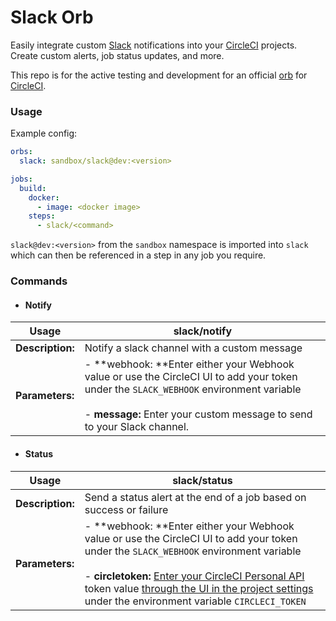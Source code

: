 # Slack Orb


Easily integrate custom [Slack](https://slack.com/ "Slack") notifications into your [CircleCI](https://circleci.com/ "CircleCI") projects. Create custom alerts, job status updates, and more.

This repo is for the active testing and development for an official [orb](https://github.com/CircleCI-Public/config-preview-sdk/blob/master/docs/using-orbs.md "orb") for [CircleCI](https://circleci.com/ "CircleCI"). 

### Usage

Example config:
```yaml
orbs:
  slack: sandbox/slack@dev:<version>

jobs:
  build:
    docker: 
      - image: <docker image>
    steps:
      - slack/<command>

```
`slack@dev:<version>` from the `sandbox` namespace is imported into `slack` which can then be referenced in a step in any job you require.

### Commands
- #### Notify

|  Usage | slack/notify   |
| ------------ | ------------ |
| **Description:**  | Notify a slack channel with a custom message  |   
|  **Parameters:** | -  **webhook: **Enter either your Webhook value or use the CircleCI UI to add your token under the `SLACK_WEBHOOK` environment variable <br><br> - **message:** Enter your custom message to send to your Slack channel.  |

- #### Status

|  Usage | slack/status   |
| ------------ | ------------ |
| **Description:**  | Send a status alert at the end of a job based on success or failure  |   
|  **Parameters:** | -  **webhook: **Enter either your Webhook value or use the CircleCI UI to add your token under the `SLACK_WEBHOOK` environment variable <br><br> - **circletoken:** [Enter your CircleCI Personal API](https://circleci.com/docs/2.0/managing-api-tokens/#creating-a-personal-api-token "Enter your CircleCI Personal API") token value [through the UI in the project settings](https://circleci.com/docs/2.0/env-vars/#setting-an-environment-variable-in-a-project "through the UI in the project settings") under the environment variable `CIRCLECI_TOKEN`  |


